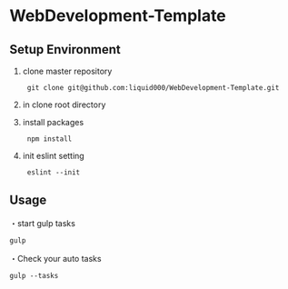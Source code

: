# WebDevelopment-Template


## Setup Environment

1. clone master repository

        git clone git@github.com:liquid000/WebDevelopment-Template.git

2. in clone root directory

3. install packages

        npm install

4. init eslint setting

        eslint --init


## Usage

・start gulp tasks

    gulp

・Check your auto tasks

    gulp --tasks
